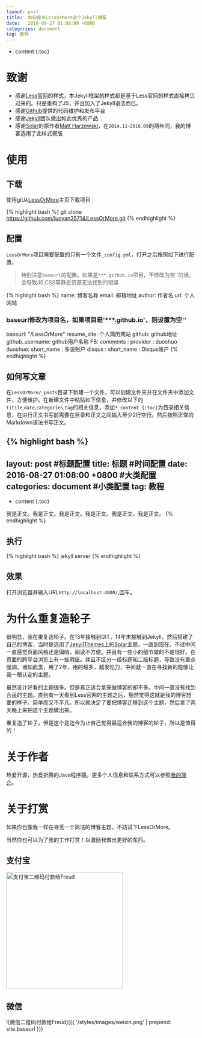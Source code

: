 ```yaml
---
layout: post
title:  如何使用LessOrMore这个Jekyll模版
date:   2016-08-27 01:08:00 +0800
categories: document
tag: 教程
---
```


* content
{:toc}


致谢
====================================
+ 感谢[Less官网](http://lesscss.cn/)的样式，本Jekyll框架的样式都是基于Less官网的样式直接拷贝过来的。只是重构了JS，并且加入了Jekyll语法而已。
+ 感谢[Github](https://github.com/)提供的代码维护和发布平台
+ 感谢[Jekyll](https://jekyllrb.com/)团队做出如此优秀的产品
+ 感谢[Solar](https://github.com/mattvh/solar-theme-jekyll)的原作者[Matt Harzewski](http://www.webmaster-source.com/)，在`2014.11`-`2016.09`的两年间，我的博客选用了此样式模版


使用
====================================

下载
------------------------------------

使用git从[LessOrMore](https://github.com/luoyan35714/LessOrMore.git)主页下载项目

{% highlight bash %}
git clone https://github.com/luoyan35714/LessOrMore.git
{% endhighlight %}

配置
------------------------------------

`LessOrMore`项目需要配置的只有一个文件`_config.yml`，打开之后按照如下进行配置。

> 特别注意`baseurl`的配置。如果是`***.github.io`项目，不修改为空''的话，会导致JS,CSS等静态资源无法找到的错误

{% highlight bash %}
name: 博客名称
email: 邮箱地址
author: 作者名
url: 个人网站
### baseurl修改为项目名，如果项目是'***.github.io'，则设置为空''
baseurl: "/LessOrMore"
resume_site: 个人简历网站
github: github地址
github_username: github用户名称
FB:
  comments :
    provider : duoshuo
    duoshuo:
        short_name : 多说账户
    disqus :
        short_name : Disqus账户
{% endhighlight %}

如何写文章
------------------------------------

在`LessOrMore/_posts`目录下新建一个文件，可以创建文件夹并在文件夹中添加文件，方便维护。在新建文件中粘贴如下信息，并修改以下的`titile`,`date`,`categories`,`tag`的相关信息，添加`* content {:toc}`为目录相关信息，在进行正文书写前需要在目录和正文之间输入至少2行空行。然后按照正常的Markdown语法书写正文。

{% highlight bash %}
---
layout: post
#标题配置
title:  标题
#时间配置
date:   2016-08-27 01:08:00 +0800
#大类配置
categories: document
#小类配置
tag: 教程
---

* content
{:toc}


我是正文。我是正文。我是正文。我是正文。我是正文。我是正文。
{% endhighlight %}

执行
------------------------------------

{% highlight bash %}
jekyll server
{% endhighlight %}

效果
------------------------------------
打开浏览器并输入URL`http://localhost:4000/`,回车。


为什么重复造轮子
====================================

很明显，我在重复造轮子。在13年接触到GIT，14年末接触到Jekyll，然后搭建了自己的博客，当时是选用了[JekyllThemes](http://jekyllthemes.org/)上的[Solar](https://github.com/mattvh/solar-theme-jekyll)主题，一直到现在。不过中间一直感觉页面风格还是偏暗，阅读不方便。并且有一些小的细节做的不是很好。在页面的跨平台浏览上有一些瑕疵。并且不区分一级标题和二级标题，导致没有重点强调。诸如此类，用了2年，用的越多，越发吃力，中间就一直在寻找新的能够让我一眼认定的主题。

虽然设计好看的主题很多。但是真正适合拿来做博客的却不多。中间一直没有找到合适的主题。直到有一天看到Less官网的主题之后，豁然觉得这就是我的博客想要的样子。简单而又不平凡。所以就决定了要把博客迁移到这个主题，然后拿了两天晚上来把这个主题做出来。

重复造了轮子，但是这个是迄今为止自己觉得最适合我的博客的轮子，所以是值得的！

关于作者
====================================

热爱开源，热爱折腾的Java程序猿。更多个人信息和联系方式可以参照[我的简介](http://www.hifreud.com/Resume.io/)。

关于打赏
====================================

如果你也像我一样在寻觅一个简洁的博客主题。不妨试下LessOrMore。

当然你也可以为了我的工作打赏！以激励我做出更好的东西。

支付宝
----------------

<img src="{{ '/styles/images/zhifubao.PNG' | prepend: site.baseurl }}" alt="支付宝二维码付款给Freud" width="310" />

微信
----------------
![微信二维码付款给Freud]({{ '/styles/images/weixin.png' | prepend: site.baseurl }})
